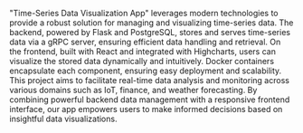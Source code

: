 "Time-Series Data Visualization App" leverages modern technologies to provide a robust solution for managing and visualizing time-series data. The backend, powered by Flask and PostgreSQL, stores and serves time-series data via a gRPC server, ensuring efficient data handling and retrieval. On the frontend, built with React and integrated with Highcharts, users can visualize the stored data dynamically and intuitively. Docker containers encapsulate each component, ensuring easy deployment and scalability. This project aims to facilitate real-time data analysis and monitoring across various domains such as IoT, finance, and weather forecasting. By combining powerful backend data management with a responsive frontend interface, our app empowers users to make informed decisions based on insightful data visualizations.
